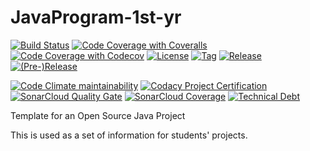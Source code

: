 # JavaProgram-1st-yr
[![Build Status](https://img.shields.io/travis/com/pascalpoizat/template-java-project/master.svg?style=flat-square)](https://travis-ci.com/github/pascalpoizat/template-java-project)
[![Code Coverage with Coveralls](https://img.shields.io/coveralls/pascalpoizat/template-java-project/master.svg?label=coverage%20with%20coveralls&style=flat-square)](https://coveralls.io/github/pascalpoizat/template-java-project)
[![Code Coverage with Codecov](https://img.shields.io/codecov/c/github/pascalpoizat/template-java-project/master.svg?label=coverage%20with%20codecov&style=flat-square)](https://codecov.io/gh/pascalpoizat/template-java-project)
[![License](https://img.shields.io/github/license/pascalpoizat/template-java-project.svg?style=flat-square)](LICENSE)
[![Tag](https://img.shields.io/github/tag/pascalpoizat/template-java-project.svg?label=tag&style=flat-square)](build.gradle)
[![Release](https://img.shields.io/github/release/pascalpoizat/template-java-project.svg?style=flat-square)](build.gradle)
[![(Pre-)Release](https://img.shields.io/github/release/pascalpoizat/template-java-project/all.svg?label=(pre-)release&style=flat-square)](build.gradle)
<br/>

[![Code Climate maintainability](https://img.shields.io/codeclimate/maintainability/pascalpoizat/template-java-project?style=flat-square)](https://codeclimate.com/github/pascalpoizat/template-java-project)
[![Codacy Project Certification](https://img.shields.io/codacy/grade/9b4c36635f044db0a56f8ee5beddd167.svg?style=flat-square)](https://app.codacy.com/gh/pascalpoizat/template-java-project/dashboard)
[![SonarCloud Quality Gate](https://sonarcloud.io/api/project_badges/measure?project=fr.parisnanterre.pascalpoizat%3Atemplate-java-project&metric=alert_status)](https://sonarcloud.io/summary/new_code?id=fr.parisnanterre.pascalpoizat%3Atemplate-java-project)
[![SonarCloud Coverage](https://sonarcloud.io/api/project_badges/measure?project=fr.parisnanterre.pascalpoizat%3Atemplate-java-project&metric=coverage)](https://sonarcloud.io/summary/new_code?id=fr.parisnanterre.pascalpoizat%3Atemplate-java-project)
[![Technical Debt](https://sonarcloud.io/api/project_badges/measure?project=fr.parisnanterre.pascalpoizat%3Atemplate-java-project&metric=sqale_index)](https://sonarcloud.io/summary/new_code?id=fr.parisnanterre.pascalpoizat%3Atemplate-java-project)
<!--
<br/>
[![Waffle.io - Columns and their card count](https://badge.waffle.io/pascalpoizat/template-java-project.svg?columns=all)](https://waffle.io/pascalpoizat/template-java-project)
-->

<!--[![SonarQube Technical Debt](https://img.shields.io/badge/technical%20debt-0.0%-brightgreen.svg?style=flat-square)](http://localhost:9000/dashboard/index/fr.uparis10.pascalpoizat:template-java-project)-->

Template for an Open Source Java Project

This is used as a set of information for students' projects.
